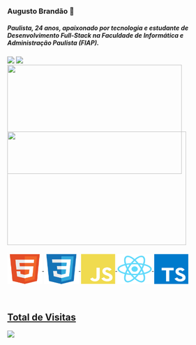 ### Augusto Brandão 👋
##### Paulista, 24 anos, apaixonado por tecnologia e estudante de Desenvolvimento Full-Stack na Faculdade de Informática e Administração Paulista (FIAP).

<div> 
   <a href="https://www.linkedin.com/in/augusto-brand%C3%A3o-901866186/" target="_blank"><img src="https://img.shields.io/badge/-LinkedIn-%230077B5?style=for-the-badge&logo=linkedin&logoColor=white" target="_blank"></a> 
   <a href="https://api.whatsapp.com/send?phone=5511973274254&text=Ol%C3%A1!%20Vamos%20conversar%3F" target="_blank"><img src="https://img.shields.io/badge/WhatsApp-25D336?style=for-the-badge&logo=whatsapp&logoColor=white" target="_blank"></a> 
</div>

 <div>
  <a href="https://github.com/AugustoBrandao">
  <img height="250em" width="400em" src="https://github-readme-stats.vercel.app/api?username=AugustoBrandao&show_icons=true&theme=light&include_all_commits=true&count_private=true"/>
  <img height="260em" width="410em" style="margin-top:-100px" src="https://github-readme-stats.vercel.app/api/top-langs/?username=AugustoBrandao&layout=compact&langs_count=7&theme=light"/>
</div>
 <div style="display: inline_block"><br>
  <img align="center" alt="Guto-HTML" height="70" width="80" src="https://raw.githubusercontent.com/devicons/devicon/master/icons/html5/html5-original.svg">
  <img align="center" alt="Guto-CSS" height="70" width="80" src="https://raw.githubusercontent.com/devicons/devicon/master/icons/css3/css3-original.svg">
  <img align="center" alt="Guto-Js" height="70" width="80" src="https://raw.githubusercontent.com/devicons/devicon/master/icons/javascript/javascript-plain.svg">
  <img align="center" alt="Guto-Python" height="70" width="80" src="https://raw.githubusercontent.com/devicons/devicon/master/icons/react/react-original.svg">
  <img align="center" alt="Guto-Csharp" height="70" width="80" src="https://raw.githubusercontent.com/devicons/devicon/master/icons/typescript/typescript-original.svg">
</div></br></br>
  
  
<p align="center"> 

 ## Total de Visitas <br>
 <p align="left"> 
   <img alingn="center" src="https://profile-counter.glitch.me/AugustoBrandao/count.svg" />
 </p>

</p>

